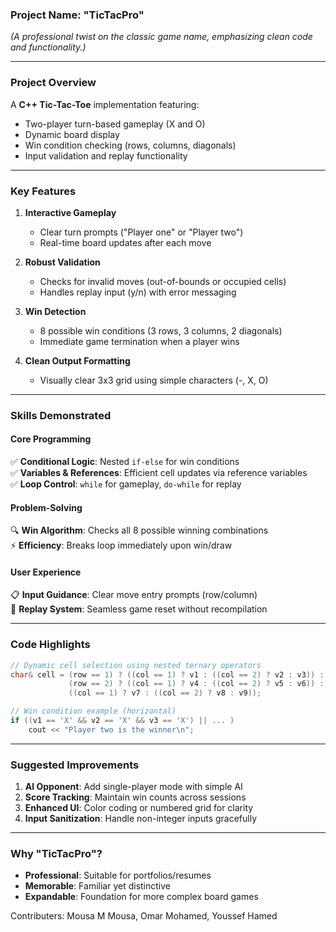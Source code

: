 ### **Project Name: "TicTacPro"**  
*(A professional twist on the classic game name, emphasizing clean code and functionality.)*

---

### **Project Overview**  
A **C++ Tic-Tac-Toe** implementation featuring:
- Two-player turn-based gameplay (X and O)
- Dynamic board display
- Win condition checking (rows, columns, diagonals)
- Input validation and replay functionality

---

### **Key Features**  
1. **Interactive Gameplay**  
   - Clear turn prompts ("Player one" or "Player two")  
   - Real-time board updates after each move  

2. **Robust Validation**  
   - Checks for invalid moves (out-of-bounds or occupied cells)  
   - Handles replay input (y/n) with error messaging  

3. **Win Detection**  
   - 8 possible win conditions (3 rows, 3 columns, 2 diagonals)  
   - Immediate game termination when a player wins  

4. **Clean Output Formatting**  
   - Visually clear 3x3 grid using simple characters (-, X, O)  

---

### **Skills Demonstrated**  
#### **Core Programming**  
✅ **Conditional Logic**: Nested `if-else` for win conditions  
✅ **Variables & References**: Efficient cell updates via reference variables  
✅ **Loop Control**: `while` for gameplay, `do-while` for replay  

#### **Problem-Solving**  
🔍 **Win Algorithm**: Checks all 8 possible winning combinations  
⚡ **Efficiency**: Breaks loop immediately upon win/draw  

#### **User Experience**  
📋 **Input Guidance**: Clear move entry prompts (row/column)  
🔄 **Replay System**: Seamless game reset without recompilation  

---

### **Code Highlights**  
```cpp
// Dynamic cell selection using nested ternary operators
char& cell = (row == 1) ? ((col == 1) ? v1 : ((col == 2) ? v2 : v3)) :
             (row == 2) ? ((col == 1) ? v4 : ((col == 2) ? v5 : v6)) :
             ((col == 1) ? v7 : ((col == 2) ? v8 : v9));
```

```cpp
// Win condition example (horizontal)
if ((v1 == 'X' && v2 == 'X' && v3 == 'X') || ... )
    cout << "Player two is the winner\n";
```

---

### **Suggested Improvements**  
1. **AI Opponent**: Add single-player mode with simple AI  
2. **Score Tracking**: Maintain win counts across sessions  
3. **Enhanced UI**: Color coding or numbered grid for clarity  
4. **Input Sanitization**: Handle non-integer inputs gracefully  

---

### **Why "TicTacPro"?**  
- **Professional**: Suitable for portfolios/resumes  
- **Memorable**: Familiar yet distinctive  
- **Expandable**: Foundation for more complex board games  

Contributers: Mousa M Mousa, Omar Mohamed, Youssef Hamed
